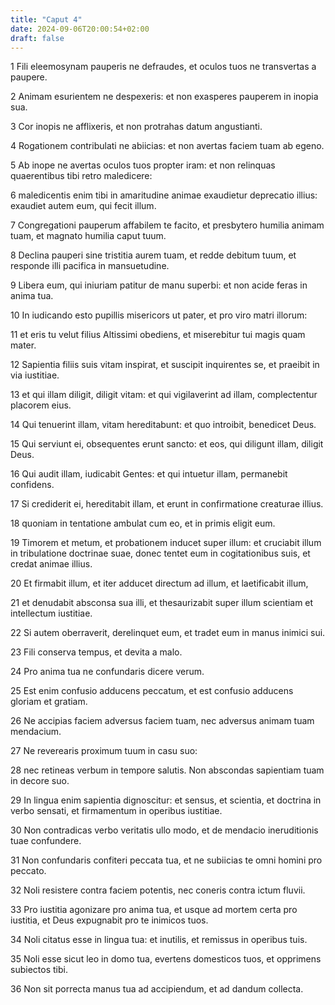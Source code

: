 ```yaml
---
title: "Caput 4"
date: 2024-09-06T20:00:54+02:00
draft: false
---
```



1 Fili eleemosynam pauperis ne defraudes, et oculos tuos ne transvertas a paupere.

2 Animam esurientem ne despexeris: et non exasperes pauperem in inopia sua.

3 Cor inopis ne afflixeris, et non protrahas datum angustianti.

4 Rogationem contribulati ne abiicias: et non avertas faciem tuam ab egeno.

5 Ab inope ne avertas oculos tuos propter iram: et non relinquas quaerentibus tibi retro maledicere:

6 maledicentis enim tibi in amaritudine animae exaudietur deprecatio illius: exaudiet autem eum, qui fecit illum.

7 Congregationi pauperum affabilem te facito, et presbytero humilia animam tuam, et magnato humilia caput tuum.

8 Declina pauperi sine tristitia aurem tuam, et redde debitum tuum, et responde illi pacifica in mansuetudine.

9 Libera eum, qui iniuriam patitur de manu superbi: et non acide feras in anima tua.

10 In iudicando esto pupillis misericors ut pater, et pro viro matri illorum:

11 et eris tu velut filius Altissimi obediens, et miserebitur tui magis quam mater.

12 Sapientia filiis suis vitam inspirat, et suscipit inquirentes se, et praeibit in via iustitiae.

13 et qui illam diligit, diligit vitam: et qui vigilaverint ad illam, complectentur placorem eius.

14 Qui tenuerint illam, vitam hereditabunt: et quo introibit, benedicet Deus.

15 Qui serviunt ei, obsequentes erunt sancto: et eos, qui diligunt illam, diligit Deus.

16 Qui audit illam, iudicabit Gentes: et qui intuetur illam, permanebit confidens.

17 Si crediderit ei, hereditabit illam, et erunt in confirmatione creaturae illius.

18 quoniam in tentatione ambulat cum eo, et in primis eligit eum.

19 Timorem et metum, et probationem inducet super illum: et cruciabit illum in tribulatione doctrinae suae, donec tentet eum in cogitationibus suis, et credat animae illius.

20 Et firmabit illum, et iter adducet directum ad illum, et laetificabit illum,

21 et denudabit absconsa sua illi, et thesaurizabit super illum scientiam et intellectum iustitiae.

22 Si autem oberraverit, derelinquet eum, et tradet eum in manus inimici sui.

23 Fili conserva tempus, et devita a malo.

24 Pro anima tua ne confundaris dicere verum.

25 Est enim confusio adducens peccatum, et est confusio adducens gloriam et gratiam.

26 Ne accipias faciem adversus faciem tuam, nec adversus animam tuam mendacium.

27 Ne reverearis proximum tuum in casu suo:

28 nec retineas verbum in tempore salutis. Non abscondas sapientiam tuam in decore suo.

29 In lingua enim sapientia dignoscitur: et sensus, et scientia, et doctrina in verbo sensati, et firmamentum in operibus iustitiae.

30 Non contradicas verbo veritatis ullo modo, et de mendacio ineruditionis tuae confundere.

31 Non confundaris confiteri peccata tua, et ne subiicias te omni homini pro peccato.

32 Noli resistere contra faciem potentis, nec coneris contra ictum fluvii.

33 Pro iustitia agonizare pro anima tua, et usque ad mortem certa pro iustitia, et Deus expugnabit pro te inimicos tuos.

34 Noli citatus esse in lingua tua: et inutilis, et remissus in operibus tuis.

35 Noli esse sicut leo in domo tua, evertens domesticos tuos, et opprimens subiectos tibi.

36 Non sit porrecta manus tua ad accipiendum, et ad dandum collecta.

